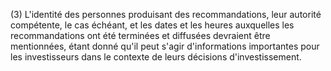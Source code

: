 (3) L'identité des personnes produisant des recommandations, leur autorité compétente, le cas échéant, et les dates et les heures auxquelles les recommandations ont été terminées et diffusées devraient être mentionnées, étant donné qu'il peut s'agir d'informations importantes pour les investisseurs dans le contexte de leurs décisions d'investissement.